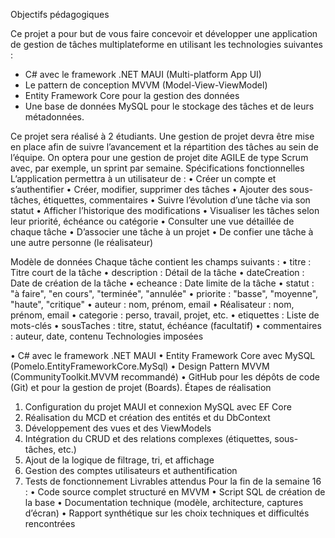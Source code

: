 Objectifs pédagogiques 
 
Ce projet a pour but de vous faire concevoir et développer une application de 
gestion de tâches multiplateforme en utilisant les technologies suivantes : 
- C# avec le framework .NET MAUI (Multi-platform App UI) 
- Le pattern de conception MVVM (Model-View-ViewModel) 
- Entity Framework Core pour la gestion des données 
- Une base de données MySQL pour le stockage des tâches et de leurs métadonnées. 
 
Ce projet sera réalisé à 2 étudiants. Une gestion de projet devra être mise en place 
afin de suivre l’avancement et la répartition des tâches au sein de l’équipe. On 
optera pour une gestion de projet dite AGILE de type Scrum avec, par exemple, un 
sprint par semaine. 
Spécifications fonctionnelles 
L’application permettra à un utilisateur de : 
• Créer un compte et s’authentifier 
• Créer, modifier, supprimer des tâches 
• Ajouter des sous-tâches, étiquettes, commentaires 
• Suivre l’évolution d’une tâche via son statut 
• Afficher l’historique des modifications 
• Visualiser les tâches selon leur priorité, échéance ou catégorie 
• Consulter une vue détaillée de chaque tâche 
• D’associer une tâche à un projet 
• De confier une tâche à une autre personne (le réalisateur) 
 
Modèle de données 
Chaque tâche contient les champs suivants : 
• titre : Titre court de la tâche 
• description : Détail de la tâche 
• dateCreation : Date de création de la tâche 
• echeance : Date limite de la tâche 
• statut : "à faire", "en cours", "terminée", "annulée" 
• priorite : "basse", "moyenne", "haute", "critique" 
• auteur : nom, prénom, email 
• Réalisateur : nom, prénom, email 
• categorie : perso, travail, projet, etc. 
• etiquettes : Liste de mots-clés 
• sousTaches : titre, statut, échéance (facultatif) 
• commentaires : auteur, date, contenu 
Technologies imposées 
 
• C# avec le framework .NET MAUI 
• Entity Framework Core avec MySQL (Pomelo.EntityFrameworkCore.MySql) 
• Design Pattern MVVM (CommunityToolkit.MVVM recommandé) 
• GitHub pour les dépôts de code (Git) et pour la gestion de projet (Boards). 
Étapes de réalisation 
 
1. Configuration du projet MAUI et connexion MySQL avec EF Core 
2. Réalisation du MCD et création des entités et du DbContext 
3. Développement des vues et des ViewModels 
4. Intégration du CRUD et des relations complexes (étiquettes, sous-tâches, etc.) 
5. Ajout de la logique de filtrage, tri, et affichage 
5. Gestion des comptes utilisateurs et authentification 
6. Tests de fonctionnement 
Livrables attendus 
Pour la fin de la semaine 16 : 
• Code source complet structuré en MVVM 
• Script SQL de création de la base 
• Documentation technique (modèle, architecture, captures d’écran) 
• Rapport synthétique sur les choix techniques et difficultés rencontrées